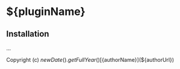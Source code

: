 # ${pluginName}

## Installation 

...

Copyright (c) ${new Date().getFullYear()} [${authorName}](${authorUrl})
